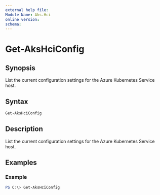 ```yaml
---
external help file: 
Module Name: Aks.Hci
online version: 
schema:
---
```


# Get-AksHciConfig

## Synopsis
List the current configuration settings for the Azure Kubernetes Service host.

## Syntax

```powershell
Get-AksHciConfig
```

## Description
List the current configuration settings for the Azure Kubernetes Service host.

## Examples

### Example 
```powershell
PS C:\> Get-AksHciConfig
```


